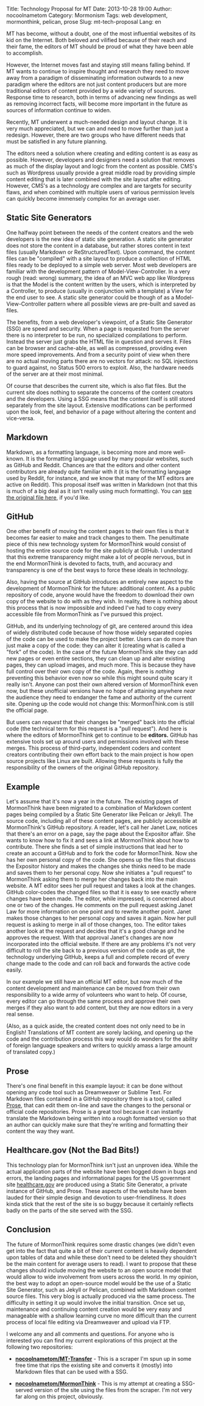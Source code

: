 Title: Technology Proposal for MT
Date: 2013-10-28 19:00
Author: nocoolnametom
Category: Mormonism
Tags: web development, mormonthink, pelican, prose
Slug: mt-tech-proposal
Lang: en


MT has become, without a doubt, one of the most influential websites of its kid on the Internet.
Both beloved and vilified because of their reach and their fame, the editors of MT should be proud
of what they have been able to accomplish.

However, the Internet moves fast and staying still means falling behind.  If MT wants to continue to
inspire thought and research they need to move away from a paradigm of disseminating information
outwards to a new paradigm where the editors are not just content producers but are more traditional
editors of content provided by a wide variety of sources.  Response time to research, both in terms
of advancing new findings as well as removing incorrect facts, will become more important in the
future as sources of information continue to widen.

Recently, MT underwent a much-needed design and layout change.  It is very much appreciated, but we
can and need to move further than just a redesign.  However, there are two groups who have different
needs that must be satisfied in any future planning.

The editors need a solution where creating and editing content is as easy as possible.  However,
developers and designers need a solution that removes as much of the display layout and logic from
the content as possible.  CMS's such as Wordpress usually provide a great middle road by providing
simple content editing that is later combined with the site layout after editing.  However, CMS's as
a technology are complex and are targets for security flaws, and when combined with multiple users
of various permission levels can quickly become immensely complex for an average user.


Static Site Generators
----------------------

One halfway point between the needs of the content creators and the web developers is the new idea
of static site generation.  A static site generator does not store the content in a database, but
rather stores content in text files (usually Markdown or ReStructuredText).  Upon command, the
content files can be "compiled" with a site layout to produce a collection of HTML files ready to be
deployed to a simple web server.  Most web developers are familiar with the development pattern of
Model-View-Controller.  In a very rough (read: wrong) summary, the idea of an MVC web app like
Wordpress is that the Model is the content written by the users, which is interpreted by a
Controller, to produce (usually in conjunction with a template) a View for the end user to see.  A
static site generator could be though of as a Model-View-Controller pattern where all possible views
are pre-built and saved as files.

The benefits, from a web developer's viewpoint, of a Static Site Generator (SSG) are speed and
security.  When a page is requested from the server there is no interpreter to be run, no
specialized compilations to perform.  Instead the server just grabs the HTML file in question and
serves it.  Files can be browser and cache-able, as well as compressed, providing even more speed
improvements.  And from a security point of view when there are no actual moving parts there are no
vectors for attack: no SQL injections to guard against, no Status 500 errors to exploit.  Also, the
hardware needs of the server are at their most minimal.

Of course that describes the current site, which is also flat files.  But the current site does
nothing to separate the concerns of the content creators and the developers.  Using a SSG means that
the content itself is still stored separately from the site layout.  Extensive modifications can be
performed upon the look, feel, and behavior of a page without altering the content and vice-versa.


Markdown
--------

Markdown, as a formatting language, is becoming more and more well-known.  It is the formatting
language used by many popular websites, such as GitHub and Reddit.  Chances are that the editors and
other content contributors are already quite familiar with it (it is the formatting language used by
Reddit, for instance, and we know that many of the MT editors are active on Reddit).  This proposal
itself was written in Markdown (not that this is much of a big deal as it isn't really using much
formatting).  You can [see the original file here,][] if you'd like.


GitHub
------

One other benefit of moving the content pages to their own files is that it becomes far easier to
make and track changes to them.  The penultimate piece of this new technology system for MormonThink
would consist of hosting the entire source code for the site publicly at GitHub.  I understand that
this extreme transparency might make a lot of people nervous, but in the end MormonThink is devoted
to facts, truth, and accuracy and transparency is one of the best ways to force these ideals in
technology.

Also, having the source at GitHub introduces an entirely new aspect to the development of
MormonThink for the future: additional content.  As a public repository of code, anyone would have
the freedom to download their own copy of the website to do with as they wish.  In reality, there is
nothing about this process that is now impossible and indeed I've had to copy every accessible file
from MormonThink as I've pursued this project.

GitHub, and its underlying technology of git, are centered around this idea of widely distributed
code because of how those widely separated copies of the code can be used to make the project
better.  Users can do more than just make a copy of the code: they can alter it (creating what is
called a "fork" of the code).  In the case of the future MormonThink site they can add new pages or
even entire sections, they can clean up and alter existing pages, they can upload images, and much
more.  This is because they have full control over their own copy of the code.  Again, there is
*nothing* preventing this behavior even now so while this might sound quite scary it really isn't.
Anyone can post their own altered version of MormonThink even now, but these unofficial versions
have no hope of attaining anywhere *near* the audience they need to endanger the fame and authority
of the current site.  Opening up the code would not change this: MormonThink.com is still the
official page.

But users can *request* that their changes be "merged" back into the official code (the technical
term for this request is a "pull request").  And here is where the editors of MormonThink get to
continue to be **editors.**  GitHub has extensive tools set up around users and permissions involved
with these merges.  This process of third-party, independent coders and content creators
contributing their own effort back to the main project is how open source projects like Linux are
built.  Allowing these requests is fully the responsibility of the owners of the original GitHub
repository.


Example
-------

Let's assume that it's now a year in the future.  The existing pages of MormonThink have been
migrated to a combination of Markdown content pages being compiled by a Static Site Generator like
Pelican or Jekyll.  The source code, including all of these content pages, are publicly accessible
at MormonThink's GitHub repository.  A reader, let's call her Janet Law, notices that there's an
error on a page, say the page about the Expositor affair.  She wants to know how to fix it and sees
a link at MormonThink about how to contribute.  There she finds a set of simple instructions that
lead her to create an account a GitHub and to fork the code for MormonThink.  Now she has her own
personal copy of the code.  She opens up the files that discuss the Expositor history and makes the
changes she thinks need to be made and saves them to her personal copy.  Now she initiates a "pull
request" to MormonThink asking them to merge her changes back into the main website.  A MT editor
sees her pull request and takes a look at the changes.  GitHub color-codes the changed files so that
it is easy to see exactly where changes have been made.  The editor, while impressed, is concerned
about one or two of the changes.  He comments on the pull request asking Janet Law for more
information on one point and to rewrite another point.  Janet makes those changes to her personal
copy and saves it again.  Now her pull request is asking to merge in all of those changes, too.  The
editor takes another look at the request and decides that it's a good change and he approves the
request.  With that approval Janet's changes are now incorporated into the official website.  If
there are any problems it's not very difficult to roll the site back to a previous version of the
code as git, the technology underlying GitHub, keeps a full and complete record of every change made
to the code and can roll back and forwards the active code easily.

In our example we still have an official MT editor, but now much of the content development and
maintenance can be moved from their own responsibility to a wide army of volunteers who want to
help.  Of course, every editor can go through the same process and approve their own merges if they
also want to add content, but they are now editors in a very real sense.

(Also, as a quick aside, the created content does not only need to be in English!  Translations of
MT content are sorely lacking, and opening up the code and the contribution process this way would
do wonders for the ability of foreign language speakers and writers to quickly amass a large amount
of translated copy.)


Prose
-----

There's one final benefit in this example layout: it can be done without opening any code tool such
as Dreamweaver or Sublime Text.  For Markdown files contained in a GitHub repository there is a
tool, called [Prose][], that can edit them on-line and save the changes to the personal or official
code repositories.  Prose is a great tool because it can instantly translate the Markdown being
written into a rough formatted version so that an author can quickly make sure that they're writing
and formatting their content the way they want.


Healthcare.gov (Not the Bad Bits!)
----------------------------------

This technology plan for MormonThink isn't just an unproven idea.  While the actual application
parts of the website have been bogged down in bugs and errors, the landing pages and informational
pages for the US government site [healthcare.gov][] are produced using a Static Site Generator, a
private instance of GitHub, and Prose.  These aspects of the website have been lauded for their
simple design and devotion to user-friendliness.  It *does* kinda stick that the rest of the site is
so buggy because it certainly reflects badly on the parts of the site served with the SSG.


Conclusion
----------

The future of MormonThink requires some drastic changes (we didn't even get into the fact that quite
a bit of their current content is heavily dependent upon tables of data and while these don't need
to be deleted they shouldn't be the main content for average users to read).  I want to propose that
these changes should include moving the website to an open source model that would allow to wide
involvement from users across the world.  In my opinion, the best way to adopt an open-source model
would be the use of a Static Site Generator, such as Jekyll or Pelican, combined with Markdown
content source files.  This very blog is actually produced via the same process.  The difficulty in
setting it up would involve the initial transition.  Once set up, maintenance and continuing content
creation would be very easy and manageable with a shallow learning curve no more difficult than the
current process of local file editing via Dreamweaver and upload via FTP.

I welcome any and all comments and questions.  For anyone who is interested you can find my current
explorations of this project at the following two repositories:

 * **[nocoolnametom/MT-Transfer][]** - This is a scraper I'm spun up in some free time that rips the
                                       existing site and converts it (mostly) into Markdown files
                                       that can be used with a SSG.

 * **[nocoolnametom/MormonThink][]** - This is my attempt at creating a SSG-served version of the
                                       site using the files from the scraper.  I'm not very far
                                       along on this project, obviously.

[see the original file here,]: |filename|extra/mt-tech-proposal.md
[Prose]: http://developmentseed.org/blog/2012/june/25/prose-a-content-editor-for-github/
[healthcare.gov]: http://healthcare.gov/
[nocoolnametom/MT-Transfer]: https://github.com/nocoolnametom/MT-Transfer
[nocoolnametom/MormonThink]: https://github.com/nocoolnametom/MormonThink